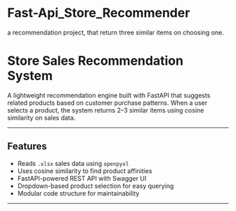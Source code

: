 # Fast-Api_Store_Recommender
a recommendation project, that return three similar items on choosing one.
#  Store Sales Recommendation System

A lightweight recommendation engine built with FastAPI that suggests related products based on customer purchase patterns. When a user selects a product, the system returns 2–3 similar items using cosine similarity on sales data.

---

##  Features

-  Reads `.xlsx` sales data using `openpyxl`
-  Uses cosine similarity to find product affinities
-  FastAPI-powered REST API with Swagger UI
-  Dropdown-based product selection for easy querying
-  Modular code structure for maintainability

---


